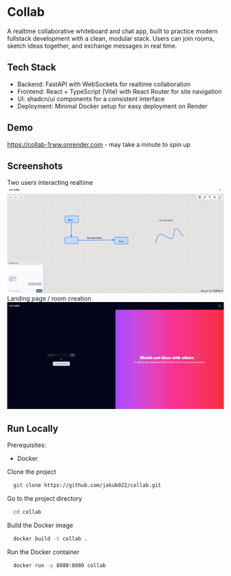# Collab

A realtime collaborative whiteboard and chat app, built to practice modern fullstack development with a clean, modular stack. Users can join rooms, sketch ideas together, and exchange messages in real time.

## Tech Stack

- Backend: FastAPI with WebSockets for realtime collaboration
- Frontend: React + TypeScript (Vite) with React Router for site navigation
- UI: shadcn/ui components for a consistent interface
- Deployment: Minimal Docker setup for easy deployment on Render


## Demo

https://collab-1rww.onrender.com - may take a minute to spin up

## Screenshots
Two users interacting realtime
![Room](docs/room.png)
Landing page / room creation
![Landing page](docs/landing.png)

## Run Locally

Prerequisites:
- Docker

Clone the project

```bash
  git clone https://github.com/jakub022/collab.git
```

Go to the project directory

```bash
  cd collab
```

Build the Docker image

```bash
  docker build -t collab .
```

Run the Docker container

```bash
  docker run -p 8080:8080 collab
```